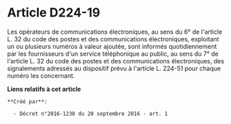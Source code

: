 # Article D224-19

Les opérateurs de communications électroniques, au sens du 6° de l'article L. 32 du code des postes et des communications
électroniques, exploitant un ou plusieurs numéros à valeur ajoutée, sont informés quotidiennement par les fournisseurs d'un
service téléphonique au public, au sens du 7° de l'article L. 32 du code des postes et des communications électroniques, des
signalements adressés au dispositif prévu à l'article L. 224-51 pour chaque numéro les concernant.

**Liens relatifs à cet article**

	**Créé par**:

	  - Décret n°2016-1238 du 20 septembre 2016 - art. 1
